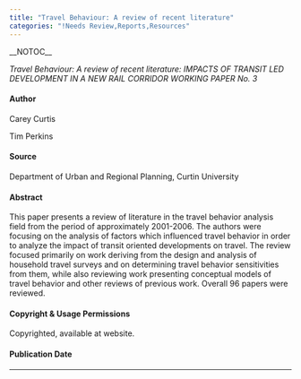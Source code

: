 ```yaml
---
title: "Travel Behaviour: A review of recent literature"
categories: "!Needs Review,Reports,Resources"
---
```


\_\_NOTOC\_\_

*Travel Behaviour: A review of recent literature: IMPACTS OF TRANSIT LED DEVELOPMENT IN A NEW RAIL CORRIDOR WORKING PAPER No. 3*

#### Author

Carey Curtis

Tim Perkins

#### Source

Department of Urban and Regional Planning,
Curtin University

#### Abstract

This paper presents a review of literature in the travel behavior analysis field from the period of approximately 2001-2006. The authors were focusing on the analysis of factors which influenced travel behavior in order to analyze the impact of transit oriented developments on travel. The review focused primarily on work deriving from the design and analysis of household travel surveys and on determining travel behavior sensitivities from them, while also reviewing work presenting conceptual models of travel behavior and other reviews of previous work. Overall 96 papers were reviewed.

#### Copyright & Usage Permissions

Copyrighted, available at website.

#### Publication Date

------------------------------------------------------------------------

<comments />

